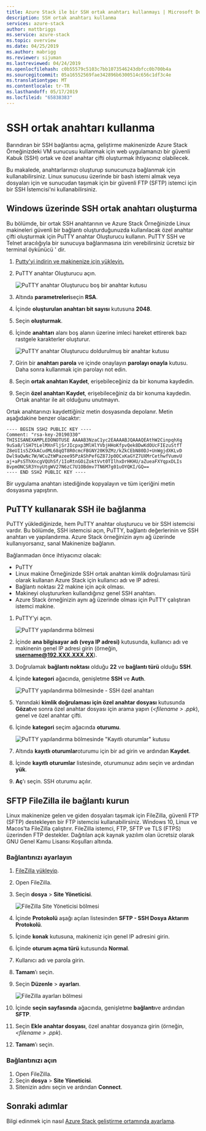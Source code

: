 ```yaml
---
title: Azure Stack ile bir SSH ortak anahtarı kullanmayı | Microsoft Docs
description: SSH ortak anahtarı kullanma
services: azure-stack
author: mattbriggs
ms.service: azure-stack
ms.topic: overview
ms.date: 04/25/2019
ms.author: mabrigg
ms.reviewer: sijuman
ms.lastreviewed: 04/24/2019
ms.openlocfilehash: c0b55579c5103c7bb1073546243dbfcc0b700b4a
ms.sourcegitcommit: 05a16552569fae342896b6300514c656c1df3c4e
ms.translationtype: MT
ms.contentlocale: tr-TR
ms.lasthandoff: 05/17/2019
ms.locfileid: "65838383"
---
```

# <a name="use-an-ssh-public-key"></a>SSH ortak anahtarı kullanma

Barındıran bir SSH bağlantısı açma, geliştirme makinenizde Azure Stack Örneğinizdeki VM sunucusu kullanmak için web uygulamanızı bir güvenli Kabuk (SSH) ortak ve özel anahtar çifti oluşturmak ihtiyacınız olabilecek. 

Bu makalede, anahtarlarınızı oluşturup sunucunuza bağlanmak için kullanabilirsiniz. Linux sunucusu üzerinde bir bash istemi almak veya dosyaları için ve sunucudan taşımak için bir güvenli FTP (SFTP) istemci için bir SSH İstemcisi'ni kullanabilirsiniz.

## <a name="create-an-ssh-public-key-on-windows"></a>Windows üzerinde SSH ortak anahtarı oluşturma

Bu bölümde, bir ortak SSH anahtarının ve Azure Stack Örneğinizde Linux makineleri güvenli bir bağlantı oluşturduğunuzda kullanılacak özel anahtar çifti oluşturmak için PuTTY anahtar Oluşturucu kullanın. PuTTY SSH ve Telnet aracılığıyla bir sunucuya bağlanmasına izin verebilirsiniz ücretsiz bir terminal öykünücü ' dir.

1. [Putty'yi indirin ve makinenize için yükleyin.](https://www.chiark.greenend.org.uk/~sgtatham/putty/latest.html)

1. PuTTY anahtar Oluşturucu açın.

    ![PuTTY anahtar Oluşturucu boş bir anahtar kutusu](media/azure-stack-dev-start-howto-ssh-public-key/001-putty-key-gen-start.png)

1. Altında **parametreleri**seçin **RSA**.

1. İçinde **oluşturulan anahtarı bit sayısı** kutusuna **2048**.  

1. Seçin **oluşturmak**.

1. İçinde **anahtarı** alanı boş alanın üzerine imleci hareket ettirerek bazı rastgele karakterler oluşturur.

    ![PuTTY anahtar Oluşturucu doldurulmuş bir anahtar kutusu](media/azure-stack-dev-start-howto-ssh-public-key/002-putty-key-gen-result.png)

1. Girin bir **anahtarı parola** ve içinde onaylayın **parolayı onayla** kutusu. Daha sonra kullanmak için parolayı not edin.

1. Seçin **ortak anahtarı Kaydet**, erişebileceğiniz da bir konuma kaydedin.

1. Seçin **özel anahtarı Kaydet**, erişebileceğiniz da bir konuma kaydedin. Ortak anahtar ile ait olduğunu unutmayın.

Ortak anahtarınızı kaydettiğiniz metin dosyasında depolanır. Metin aşağıdakine benzer olacaktır:

```text  
---- BEGIN SSH2 PUBLIC KEY ----
Comment: "rsa-key-20190330"
THISISANEXAMPLEDONOTUSE AAAAB3NzaC1yc2EAAAABJQAAAQEAthW2CinpqhXq
9uSa8/lSH7tLelMXnFljSrJIcpxp3MlHlYVbjHHoKfpvQek8DwKdOUcFIEzuStfT
Z8eUI1s5ZXkACudML68qQT8R0cmcFBGNY20K9ZMz/kZkCEbN80DJ+UnWgjdXKLvD
Dwl9aQwNc7W/WCuZtWPazee95PzAShPefGZ87Jp0OCxKaGYZ7UXMrCethwfVumvU
aj+aPsSThXncgVQUhSf/1IoRtnGOiZoktVvt0TIlhxDrHKHU/aZueaFXYqpxDLIs
BvpmONCSR3YnyUtgWV27N6zC7U1OBdmv7TN6M7g01uOYQKI/GQ==
---- END SSH2 PUBLIC KEY ----
```

Bir uygulama anahtarı istediğinde kopyalayın ve tüm içeriğini metin dosyasına yapıştırın.

## <a name="connect-with-ssh-by-using-putty"></a>PuTTY kullanarak SSH ile bağlanma

PuTTY yüklediğinizde, hem PuTTY anahtar oluşturucu ve bir SSH istemcisi vardır. Bu bölümde, SSH istemcisi açın, PuTTY, bağlantı değerlerinin ve SSH anahtarı ve yapılandırma. Azure Stack örneğinizin aynı ağ üzerinde kullanıyorsanız, sanal Makinenize bağlanın.

Bağlanmadan önce ihtiyacınız olacak:
- PuTTY
- Linux makine Örneğinizde SSH ortak anahtarı kimlik doğrulaması türü olarak kullanan Azure Stack için kullanıcı adı ve IP adresi.
- Bağlantı noktası 22 makine için açık olması.
- Makineyi oluştururken kullandığınız genel SSH anahtarı.
- Azure Stack örneğinizin aynı ağ üzerinde olması için PuTTY çalıştıran istemci makine.

1. PuTTY’yi açın.

    ![PuTTY yapılandırma bölmesi](media/azure-stack-dev-start-howto-ssh-public-key/002-putty-connect.png)

2. İçinde **ana bilgisayar adı (veya IP adresi)** kutusunda, kullanıcı adı ve makinenin genel IP adresi girin (örneğin, **username@192.XXX.XXX.XX**). 
3. Doğrulamak **bağlantı noktası** olduğu **22** ve **bağlantı türü** olduğu **SSH**.
4. İçinde **kategori** ağacında, genişletme **SSH** ve **Auth**.

    ![PuTTY yapılandırma bölmesinde - SSH özel anahtarı](media/azure-stack-dev-start-howto-ssh-public-key/002-putty-set-private-key.png)

5. Yanındaki **kimlik doğrulaması için özel anahtar dosyası** kutusunda **Gözat**ve sonra özel anahtar dosyası için arama yapın (*\<filename > .ppk*), genel ve özel anahtar çifti.
6. İçinde **kategori** seçim ağacında **oturumu**.

    ![PuTTY yapılandırma bölmesinde "Kayıtlı oturumlar" kutusu](media/azure-stack-dev-start-howto-ssh-public-key/003-puTTY-save-session.png)

7. Altında **kayıtlı oturumlar**oturumu için bir ad girin ve ardından **Kaydet**.
8. İçinde **kayıtlı oturumlar** listesinde, oturumunuz adını seçin ve ardından **yük**.
9. **Aç**'ı seçin. SSH oturumu açılır.

## <a name="connect-with-sftp-with-filezilla"></a>SFTP FileZilla ile bağlantı kurun

Linux makinenize gelen ve giden dosyaları taşımak için FileZilla, güvenli FTP (SFTP) destekleyen bir FTP istemcisi kullanabilirsiniz. Windows 10, Linux ve Macos'ta FileZilla çalıştırır. FileZilla istemci, FTP, SFTP ve TLS (FTPS) üzerinden FTP destekler. Dağıtılan açık kaynak yazılım olan ücretsiz olarak GNU Genel Kamu Lisansı Koşulları altında.

### <a name="set-your-connection"></a>Bağlantınızı ayarlayın

1. [FileZilla yükleyip](https://filezilla-project.org/download.php).
1. Open FileZilla.
1. Seçin **dosya** > **Site Yöneticisi**.

    ![FileZilla Site Yöneticisi bölmesi](media/azure-stack-dev-start-howto-ssh-public-key/005-filezilla-file-manager.png)

1. İçinde **Protokolü** aşağı açılan listesinden **SFTP - SSH Dosya Aktarım Protokolü**.
1. İçinde **konak** kutusuna, makineniz için genel IP adresini girin.
1. İçinde **oturum açma türü** kutusunda **Normal**.
1. Kullanıcı adı ve parola girin.
1. **Tamam**’ı seçin.
1. Seçin **Düzenle** > **ayarları**.

    ![FileZilla ayarları bölmesi](media/azure-stack-dev-start-howto-ssh-public-key/006-filezilla-add-private-key.png)

1. İçinde **seçin sayfasında** ağacında, genişletme **bağlantı**ve ardından **SFTP**.
1. Seçin **Ekle anahtar dosyası**, özel anahtar dosyanıza girin (örneğin,  *\<filename > .ppk*).
1. **Tamam**’ı seçin.

### <a name="open-your-connection"></a>Bağlantınızı açın

1. Open FileZilla.
1. Seçin **dosya** > **Site Yöneticisi**.
1. Sitenizin adını seçin ve ardından **Connect**.

## <a name="next-steps"></a>Sonraki adımlar

Bilgi edinmek için nasıl [Azure Stack geliştirme ortamında ayarlama](azure-stack-dev-start.md).
